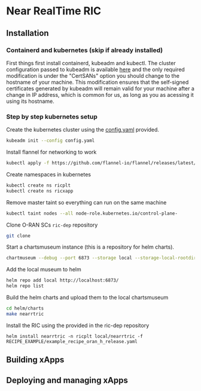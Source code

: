 # Near RealTime RIC

## Installation

### Containerd and kubernetes (skip if already installed)

First things first install containerd, kubeadm and kubectl. The cluster configuration passed to kubeadm is available [here](RICs/near-realtime/oran-sc/config.yaml) and the only required modification is under the "CertSANs" option you should change to the hostname of your machine. This modification ensures that the self-signed certificates generated by kubeadm will remain valid for your machine after a change in IP address, which is common for us, as long as you as acessing it using its hostname.

### Step by step kubernetes setup

Create the kubernetes cluster using the [config.yaml](RICs/near-realtime/oran-sc/config.yaml) provided.
```bash
kubeadm init --config config.yaml
```

Install flannel for networking to work
```bash
kubectl apply -f https://github.com/flannel-io/flannel/releases/latest/download/kube-flannel.yml
```

Create namespaces in kubernetes
```bash
kubectl create ns ricplt
kubectl create ns ricxapp
```

Remove master taint so everything can run on the same machine
```bash
kubectl taint nodes --all node-role.kubernetes.io/control-plane-
```

Clone O-RAN SCs `ric-dep` repository
```bash
git clone 
```

Start a chartsmuseum instance (this is a repository for helm charts).
```bash
chartmuseum --debug --port 6873 --storage local --storage-local-rootdir $HOME/helm/chartsmuseum/
```

Add the local museum to helm
```bash
helm repo add local http://localhost:6873/
helm repo list
```

Build the helm charts and upload them to the local chartsmuseum
```bash
cd helm/charts
make nearrtric
```

Install the RIC using the provided in the ric-dep repository
```
helm install nearrtric -n ricplt local/nearrtric -f RECIPE_EXAMPLE/example_recipe_oran_h_release.yaml
```

## Building xApps
## Deploying and managing xApps


